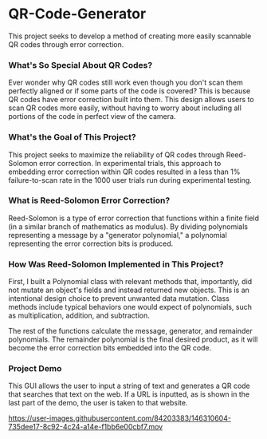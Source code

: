 # QR-Code-Generator
This project seeks to develop a method of creating more easily scannable QR codes through error correction.


### What's So Special About QR Codes?
Ever wonder why QR codes still work even though you don't scan them perfectly aligned or if some parts of the code is covered? This is because QR codes have error correction built into them. This design allows users to scan QR codes more easily, without having to worry about including all portions of the code in perfect view of the camera.

### What's the Goal of This Project?
This project seeks to maximize the reliability of QR codes through Reed-Solomon error correction. In experimental trials, this approach to embedding error correction within QR codes resulted in a less than 1% failure-to-scan rate in the 1000 user trials run during experimental testing.

### What is Reed-Solomon Error Correction?
Reed-Solomon is a type of error correction that functions within a finite field (in a similar branch of mathematics as modulus). By dividing polynomials representing a message by a "generator polynomial," a polynomial representing the error correction bits is produced. 

### How Was Reed-Solomon Implemented in This Project?
First, I built a Polynomial class with relevant methods that, importantly, did not mutate an object's fields and instead returned new objects. This is an intentional design choice to prevent unwanted data mutation. Class methods include typical behaviors one would expect of polynomials, such as multiplication, addition, and subtraction.

The rest of the functions calculate the message, generator, and remainder polynomials. The remainder polynomial is the final desired product, as it will become the error correction bits embedded into the QR code.

### Project Demo
This GUI allows the user to input a string of text and generates a QR code that searches that text on the web. If a URL is inputted, as is shown in the last part of the demo, the user is taken to that website.

https://user-images.githubusercontent.com/84203383/146310604-735dee17-8c92-4c24-a14e-f1bb6e00cbf7.mov


